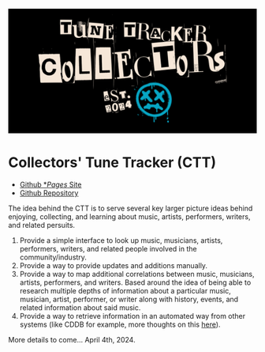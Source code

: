 ![Github Ident](https://github.com/Adron/collectorstunetracker/blob/collectors_tracker_docs/graphics/logo/github-banner/5.png)

# Collectors' Tune Tracker (CTT)

* [Github **Pages* Site](https://adron.github.io/collectorstunetracker/)
* [Github Repository](https://github.com/Adron/collectorstunetracker)

The idea behind the CTT is to serve several key larger picture ideas behind enjoying, collecting, and learning about music, artists, performers, writers, and related persuits.

1. Provide a simple interface to look up music, musicians, artists, performers, writers, and related people involved in the community/industry.
2. Provide a way to provide updates and additions manually.
3. Provide a way to map additional correlations between music, musicians, artists, performers, and writers. Based around the idea of being able to research multiple depths of information about a particular music, musician, artist, performer, or writer along with history, events, and related information about said music.
4. Provide a way to retrieve information in an automated way from other systems (like CDDB for example, more thoughts on this [here](https://github.com/Adron/collectorstunetracker/issues/4)).

More details to come...  April 4th, 2024.
